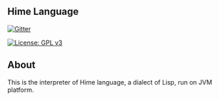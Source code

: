 ## Hime Language
[![Gitter](https://badges.gitter.im/wumoe/hime.svg)](https://gitter.im/wumoe/hime?utm_source=badge&utm_medium=badge&utm_campaign=pr-badge)

[![License: GPL v3](https://img.shields.io/badge/License-GPL%20v3-blue.svg)](http://www.gnu.org/licenses/gpl-3.0)<br/>

## About
This is the interpreter of Hime language, a dialect of Lisp, run on JVM platform.